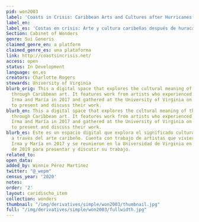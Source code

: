 ```yaml
---
pid: won2003
label: 'Coasts in Crisis: Caribbean Arts and Cultures after Hurricanes'
label_en:
label_es: 'Costas en crisis: Arte y cultura caribeñas después de huracanes '
Section: Cabinet of Wonders
genre: Sui Generis
claimed_genre_en: a platform
claimed_genre_es: una plataforma
link: http://coastsincrisis.net/
access: open
status: In Development
language: en,es
creators: Charlotte Rogers
stewards: University of Virginia
blurb_orig: This a digital space that explores the cultural meaning of the hurricane
  through Caribbean art. It features work from artists who experienced Hurricanes
  Irma and María in 2017 and gathered at the University of Virginia on September 2019
  to present and discuss their work.
blurb_en: This a digital space that explores the cultural meaning of the hurricane
  through Caribbean art. It features work from artists who experienced Hurricanes
  Irma and María in 2017 and gathered at the University of Virginia on September 2019
  to present and discuss their work.
blurb_es: Este es un espacio digital que explora el significado cultural del huracán
  a través del arte caribeño. Cuenta con trabajo de artistas que vivieron los huracanes
  Irma y María en 2017 y se reunieron en la Universidad de Virginia en septiembre
  de 2019 para presentar y discutir su trabajo.
related_to:
open_data:
added_by: Winnie Pérez Martínez
twitter: "@_wepm"
census_year: '2020'
notes:
order: '2'
layout: caridischo_item
collection: wonders
thumbnail: "/img/derivatives/simple/won2003/thumbnail.jpg"
full: "/img/derivatives/simple/won2003/fullwidth.jpg"
---
```

